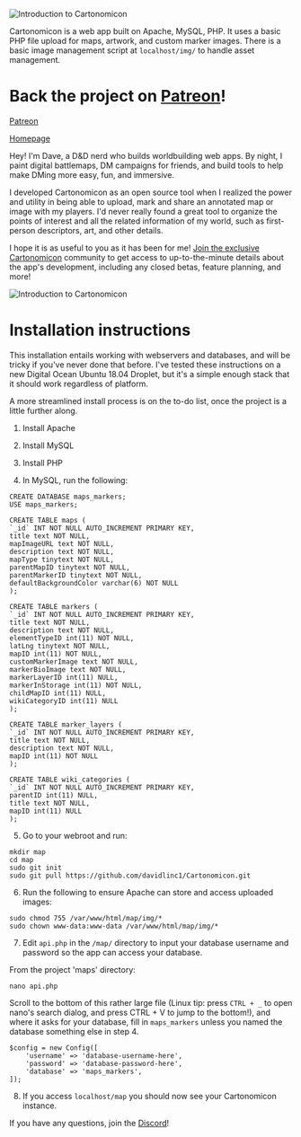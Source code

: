 ![Introduction to Cartonomicon](https://media.giphy.com/media/37r9LSUFNHUlPxRsSj/giphy.gif)

Cartonomicon is a web app built on Apache, MySQL, PHP. It uses a basic PHP file upload for maps, artwork, and custom marker images. There is a basic image management script at `localhost/img/` to handle asset management.

# Back the project on [Patreon](https://www.patreon.com/cartonomicon)!
[Patreon](https://www.patreon.com/cartonomicon)

[Homepage](https://cartonomicon.com/)

Hey! I'm Dave, a D&D nerd who builds worldbuilding web apps. By night, I paint digital battlemaps, DM campaigns for friends, and build tools to help make DMing more easy, fun, and immersive.

I developed Cartonomicon as an open source tool when I realized the power and utility in being able to upload, mark and share an annotated map or image with my players. I'd never really found a great tool to organize the points of interest and all the related information of my world, such as first-person descriptors, art, and other details.

I hope it is as useful to you as it has been for me! [Join the exclusive Cartonomicon](https://www.patreon.com/cartonomicon) community to get access to up-to-the-minute details about the app's development, including any closed betas, feature planning, and more!

![Introduction to Cartonomicon](https://media.giphy.com/media/fGObDa56t6JVtt2BHK/giphy.gif)

# Installation instructions

This installation entails working with webservers and databases, and will be tricky if you've never done that before. I've tested these instructions on a new Digital Ocean Ubuntu 18.04 Droplet, but it's a simple enough stack that it should work regardless of platform.

A more streamlined install process is on the to-do list, once the project is a little further along.

1. Install Apache

2. Install MySQL

3. Install PHP

4. In MySQL, run the following:

```
CREATE DATABASE maps_markers;
USE maps_markers;
```

```
CREATE TABLE maps (
`_id` INT NOT NULL AUTO_INCREMENT PRIMARY KEY,
title text NOT NULL,
mapImageURL text NOT NULL,
description text NOT NULL,
mapType tinytext NOT NULL,
parentMapID tinytext NOT NULL,
parentMarkerID tinytext NOT NULL,
defaultBackgroundColor varchar(6) NOT NULL
);
```

```
CREATE TABLE markers (
`_id` INT NOT NULL AUTO_INCREMENT PRIMARY KEY,
title text NOT NULL,
description text NOT NULL,
elementTypeID int(11) NOT NULL,
latLng tinytext NOT NULL,
mapID int(11) NOT NULL,
customMarkerImage text NOT NULL,
markerBioImage text NOT NULL,
markerLayerID int(11) NULL,
markerInStorage int(11) NOT NULL,
childMapID int(11) NULL,
wikiCategoryID int(11) NULL
);
```

```
CREATE TABLE marker_layers (
`_id` INT NOT NULL AUTO_INCREMENT PRIMARY KEY,
title text NOT NULL,
description text NOT NULL,
mapID int(11) NOT NULL
);
```

```
CREATE TABLE wiki_categories (
`_id` INT NOT NULL AUTO_INCREMENT PRIMARY KEY,
parentID int(11) NULL,
title text NOT NULL,
mapID int(11) NULL
);
```

5. Go to your webroot and run: 

```
mkdir map
cd map
sudo git init
sudo git pull https://github.com/davidlinc1/Cartonomicon.git
```

6. Run the following to ensure Apache can store and access uploaded images: 
```
sudo chmod 755 /var/www/html/map/img/*
sudo chown www-data:www-data /var/www/html/map/img/*
```

7. Edit `api.php` in the `/map/` directory to input your database username and password so the app can access your database.

From the project 'maps' directory:

```
nano api.php
```

Scroll to the bottom of this rather large file (Linux tip: press `CTRL + _` to open nano's search dialog, and press CTRL + V to jump to the bottom!), and where it asks for your database, fill in `maps_markers` unless you named the database something else in step 4.

```
$config = new Config([
    'username' => 'database-username-here',
    'password' => 'database-password-here',
    'database' => 'maps_markers',
]);
```

8. If you access `localhost/map` you should now see your Cartonomicon instance.

If you have any questions, join the [Discord](https://discord.gg/6MbjPqu)!
